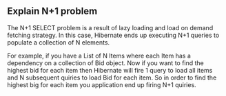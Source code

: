 ## Explain N+1 problem
The N+1 SELECT problem is a result of lazy loading and load on demand fetching strategy. In this case, Hibernate ends up executing N+1 queries to populate a collection of N elements. 

For example, if you have a List of N Items where each Item has a dependency on a collection of Bid object. Now if you want to find the highest bid for each item then Hibernate will fire 1 query to load all items and N subsequent quiries to load Bid for each item. So in order to find the highest big for each item you application end up firing N+1 quiries.
